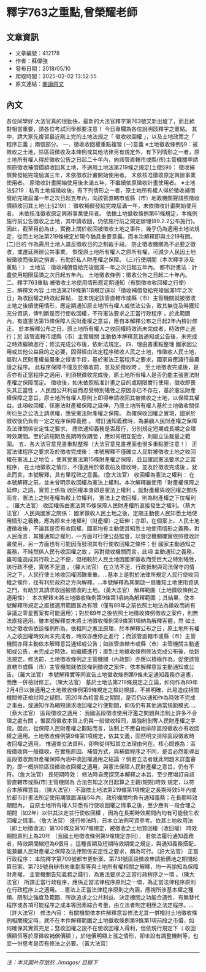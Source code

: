 # 釋字763之重點,曾榮耀老師

## 文章資訊
- 文章編號：412178
- 作者：蘇偉強
- 發布日期：2018/05/10
- 爬取時間：2025-02-02 13:52:55
- 原文連結：[閱讀原文](https://real-estate.get.com.tw/Columns/detail.aspx?no=412178)

## 內文
各位同學好
大法官真的很勤快，最新的大法官釋字第763號又新出爐了，而且絕對相當重要，請各位考試同學都要注意！
今日專欄為各位說明該釋字之重點。
其中，請大家先複習最近剛上完的土地法規之「
徵收收回權
」，以及土地政策之「
程序正義
」兩個部分。
一、徵收收回權重點複習
(一)意義
※土地徵收條例§9：被徵收之土地，除區段徵收及本條例或其他法律另有規定外，有下列情形之一者，原土地所有權人得於徵收公告之日起二十年內，向該管直轄市或縣(市)主管機關申請照原徵收補償價額收回其土地，不適用土地法第219條之規定(土徵§9I)：
徵收補償費發給完竣屆滿三年，未依徵收計畫開始使用者。
未依核准徵收原定興辦事業使用者。
原徵收計畫開始使用後未滿五年，不繼續依原徵收計畫使用者。
※土地法§219：私有土地經徵收後，有下列情形之一者，原土地所有權人得於徵收補償發給完竣屆滿一年之次日起五年內，向該管直轄市或縣（市）地政機關聲請照徵收價額收回其土地(土§219I)︰
徵收補償發給完竣屆滿一年，未依徵收計畫開始使用者。
未依核准徵收原定興辦事業使用者。
依據土地徵收條例第61條規定，本條例施行前公告徵收之土地，其申請收回，仍依施行前之規定辦理(89.2.2公布施行)。因此，截至目前為止，實務上關於收回被徵收土地之事件，幾乎仍為適用土地法規定，從而土地法第219條規定於現今猶具重要意義。而本次解釋即與土219有關。
(二)目的
作為需用土地人違反徵收目的之制裁手段。
防止徵收機關為不必要之徵收，或遷延興辦公共事業。
恢復原土地所有權人之原所有權，可減少人民因土地被徵收而後到之損害，有助於私人財產權之保障。
(三)行使期間（本次釋字涉及重點！）
土地法：徵收補償發給完竣屆滿一年之次日起五年內。
都市計畫法：計畫使用期限屆滿之次日起五年內。
土地徵收條例：徵收公告之日起二十年內。
二、釋字763重點
被徵收土地使用情形應定期通知（有關徵收收回權之行使）
三、解釋文內容
土地法第219條第1項規定逕以「徵收補償發給完竣屆滿1年之次日」為收回權之時效起算點，
並未規定該管直轄市或縣（市）主管機關就被徵收土地之後續使用情形，應定期通知原土地所有權人或依法公告，致其無從及時獲知充分資訊，俾判斷是否行使收回權，不符憲法要求之正當行政程序
，於此範圍內，有違憲法第15條保障人民財產權之意旨，應自本解釋公布之日起2年內檢討修正。
於本解釋公布之日，原土地所有權人之收回權時效尚未完成者，時效停止進行；於
該管直轄市或縣（市）主管機關
主動依本解釋意旨通知或公告後，未完成之時效繼續進行；修法完成公布後，依新法規定。
四、理由書重點整理
國家因公用或其他公益目的之必要，固得經由法定程序徵收人民之土地，惟徵收人民土地，屬對人民財產權最嚴重之侵害手段，基於憲法正當程序之要求，國家自應踐行最嚴謹之程序。
此程序保障不僅及於徵收前，並及於徵收時
。
至土地徵收完成後，是否亦有正當程序之適用，則須視徵收完成後，原土地所有權人是否仍能主張憲法財產權之保障而定。
徵收後，如未依照核准計畫之目的或期限實行使用，徵收即喪失其正當性
，人民因公共利益而忍受特別犧牲之原因亦已不存在，基於憲法財產權保障之意旨，原土地所有權人原則上即得申請收回其被徵收之土地，以保障其權益。此項收回權，係憲法財產權保障之延伸，乃原土地所有權人基於土地徵收關係所衍生之公法上請求權，應受憲法財產權之保障。
為確保收回權之實現，國家於徵收後仍負有一定之程序保障義務
。
增訂通知義務時，為兼顧人民財產權之保障及法律關係安定性之要求，
應依通知義務是否履行，分別規定短期或長期之合理時效期間。至於該短期及長期時效期間
，應如何相互配合，則屬立法裁量之範圍。
五、各大法官意見書重點整理（大法官意見書裡面也很多重點要注意！）
正當法律程序之要求及於徵收完成後：
本號解釋不僅確立人民對被徵收土地之收回權在憲法上之地位
，使其受憲法第15條財產權之保障，並且確認憲法要求之正當程序，
在土地徵收之情形，不僅適用於徵收前及徵收時，並及於徵收完成後
。就此而言，本號解釋，具有里程碑之意義。（詹大法官）
收回權為憲法之權利：
在本號解釋之前，並未曾明示收回權為憲法上權利。本次解釋雖使用「財產權保障之延伸」之語，實質上係指
收回權本身即是憲法上權利
。就財產權與收回權之關係而言，憲法上之財產權為較上位權利，
憲法上之收回權，則為財產權之下位權利
。（羅大法官）
收回權係由憲法第15條保障人民財產權所直接發生之權利。（蔡大法官）
人民與國家之關係：
國家徵收人民土地之後，定期主動使人民知悉土地使用情形之義務，應為原來土地權利（財產權）之延伸；亦即，在個案上，人民土地遭徵收後，不論其是否有收回權，國家均有主動使其知悉土地使用情形之義務。對人民而言，其獲通知之權利，一方面可行使公益監督，以督促機關確實依照徵收計畫使用，另一方面也有可能因而發現其有行使收回權之條件；但
國家主動通知之義務，不純然係人民有收回權之故
。另對徵收機關而言，此項
主動通知之義務，雖可能造成其行政上之不便，但相較於人民土地因國家徵收而受巨大之特別犧牲，該行政不便，實微不足道
。（羅大法官）
在立法不足、行政抵制與司法保守的情況之下，人民行使土地收回權困難重重。…基本上是對於法律所規定人民行使收回權之條件，往有利於政府之方向解釋。…本號解釋為其開啟一扇獲知土地使用資訊之門，有助於其請求收回被徵收的土地。（黃大法官）
解釋範圍（土地徵收條例之適用性）：
本次解釋未將土地徵收條例第9條第1項納為解釋範圍
；其結果，使本號解釋所規定之直接適用範圍甚為有限（僅有89年之前依照土地法為徵收而尚有爭議之零星舊案有可能適用）；對於89年之後依照土地徵收條例徵收之案件，則無法直接適用。雖本號解釋並未將土地徵收條例第9條第1項納為解釋客體，然
如土地之徵收係依該條例所為，依相同之憲法原理，於本解釋公布之日，原土地所有權人之收回權時效尚未完成者，時效亦應停止進行
；而該管直轄市或縣（市）主管機關亦得主動依本解釋意旨通知或公告；如該管直轄市或縣（市）主管機關主動通知或公告，未完成之時效，始繼續進行；直到土地徵收條例修法完成公布後，依新法規定。修法前，土地徵收條例之主管機關（內政部）亦應以積極作為，促使該管直轄市或縣（市）主管機關就依該條例徵收之案件，依本解釋意旨主動通知或公告。（羅大法官）
本號解釋實等同宣告土地徵收條例第9條未定通知義務亦違憲，而應一併檢討修正。（陳大法官）
基於土地法第219條規定之立論，如何作為89年2月4日以後適用之土地徵收條例第9條規定之檢討根據，不甚明確，此易造成相關機關修正檢討時之疑問。因20年為相當長之期間，是否仍以通知作為時效不完成之事由，或通知作為縮短請求收回權之行使期間，抑係仍有其他適當規範模式…。（蔡大法官）
區段徵收之適用：
我國區段徵收使用浮濫之問題與法制上許多不合理之處有關 。惟區段徵收本質上仍與一般徵收相同，屬強制剝奪人民財產權之手段。因此，從保障人民財產權之觀點而言，法制上不應自始排除區段徵收亦有收回權之適用。土地徵收條例第9條第1項規定，依其文義，固然明文排除區段徵收時收回權之適用，
惟遍查立法資料，卻無從得知其立法理由何在。核心問題為：區段徵收與一般徵收，在實施原因、補償方式，與補償程序之不同，是否必然能導出區段徵收無財產權保障內涵中收回權適用之結論
？倘若立法者就此問題未詳盡審酌，即一概排除區段徵收收回權之適用，與憲法保障人民財產權之意旨，仍有不符。（詹大法官）
長短期時效：
修法時自應探究本解釋之本旨，至少應增訂自該管直轄市或縣(市)主管機關為
合法告知之次日起算之主觀(短期)時效
規定，以符合本解釋意旨。（陳大法官）
不論依土地法第219條第1項規定之長期時效5年內或於都市計畫法所定使用期限屆滿後5年內，政府機關均負有通知義務；在長期時效期間內，
自原土地所有權人知悉有行使收回權之情事之後，至少應有一段合理之期間（如2年）以供其決定並行使收回權
，因為在長期時效期間內均有可能發生收回權之情事。（詹大法官）
進行修法時，日本立法例可資參考。依其土地收用法（即土地徵收法）第106條及第107條規定，被徵收之土地買回權（收回權）
時效期間原則上為20年
（我國土地徵收條例第9條規定亦同），
若依法履行通知義務者，時效期間縮短為6個月
。這種長期及短期時效期間之規定，與通知義務搭配，能兼顧人民財產權之保障及法律關係安定性之要求，頗為可行。（許大法官）
正當行政程序：
本院釋字第709號都市更新案、第731號區段徵收申請抵價地之期間起算日案、第739號自辦市地重劃案等與土地所有權相關之解釋，均一再諭知為保障財產權，
主管機關告知義務之踐行，為憲法要求之正當行政程序之一環
。（陳大法官）
所謂正當行政程序，應係正當法律程序原則之一環，為正當法律程序原則在行政程序上之適用。…憲法上正當法律程序原則之內涵，應視所涉基本權之種類、限制之強度及範圍、所欲追求之公共利益、決定機關之功能合適性、有無替代程序或各項可能程序之成本等因素綜合考量，由立法者制定相應之法定程序。…（許大法官）
修法內容：
有關機關依本件解釋意旨修法尤其一併檢討土地徵收條例相關規定時，就不在本件解釋範圍之土地徵收條例第9條第1項前段之市價，如何確保其實質完足；暨收回權之設不在使收回權人得利，但依現行規定下（
收回價額恆等於原徵收補償價額
），於地價明顯上漲之情形，卻未設有調整機制等，也宜一併思考是否有修法之必要。（黃大法官）

---
*注：本文圖片存放於 ./images/ 目錄下*
